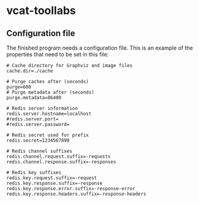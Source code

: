vcat-toollabs
=============

Configuration file
------------------

The finished program needs a configuration file. This is an example of the
properties that need to be set in this file:

	# Cache directory for Graphviz and image files
	cache.dir=./cache
	
	# Purge caches after (seconds)
	purge=600
	# Purge metadata after (seconds)
	purge.metadata=86400
	
	# Redis server information
	redis.server.hostname=localhost
	#redis.server.port=
	#redis.server.password=
	
	# Redis secret used for prefix
	redis.secret=1234567890
	
	# Redis channel suffixes
	redis.channel.request.suffix=-requests
	redis.channel.response.suffix=-responses
	
	# Redis key suffixes
	redis.key.request.suffix=-request
	redis.key.response.suffix=-response
	redis.key.response.error.suffix=-response-error
	redis.key.response.headers.suffix=-response-headers
